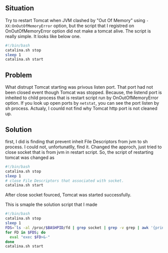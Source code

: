 ## Situation

Try to restart Tomcat when JVM clashed by "Out Of Memory" using ``` -XX:OnOutOfMemoryError ``` option,
but the script that I registred on OnOutOfMemoryError option did not make a tomcat alive.
The script is really simple. It looks like below one.
```bash restart-tomcat.sh
#!/bin/bash
catalina.sh stop
sleep 1
catalina.sh start
```

## Problem

What distrupt Tomcat starting was privous listen port. That port had not been closed event though Tomcat was stopped. 
Because, the listend port is inheited to child process that is restart script run by OnOutOfMemoryError option.
If you look up open ports by ``` netstat ```, you can see the port listen by sh process.
Actualy, I counld not find why Tomcat http port is not cleaned up.

## Solution

first, I did is finding that prevent inheit File Descriptors from jvm to sh process. I could not, unfortunatlly, find it.
Changed the approch, just tried to close socket that is from jvm in restart script. So, the script of restarting tomcat was changed as 
```bash restart-tomcat.sh
#!/bin/bash
catalina.sh stop
sleep 1
# close File Descriptors that associated with socket.
catalina.sh start
```
After close socket fourced, Tomcat was started successfully.

This is smaple the solution script that I made
```bash restart-tomcat.sh
#!/bin/bash
catalina.sh stop
sleep 1
FDS=`ls -al /proc/$BASHPID/fd | grep socket | grep -v grep | awk '{print $9}'`
for FD in $FDS; do
  eval "exec $FD>&-"
done
catalina.sh start
```
